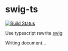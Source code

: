 # swig-ts
[![Build Status](https://travis-ci.org/lleohao/swig-ts.svg?branch=master)](https://travis-ci.org/lleohao/swig-ts)

Use typescript rewrite [swig](https://github.com/paularmstrong/swig)

Writing document...
